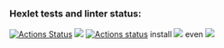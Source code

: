 ### Hexlet tests and linter status:
[![Actions Status](https://github.com/SvetlanaKatrach/frontend-project-lvl1/workflows/hexlet-check/badge.svg)](https://github.com/SvetlanaKatrach/frontend-project-lvl1/actions)
<a href="https://codeclimate.com/github/codeclimate/codeclimate/maintainability"><img src="https://api.codeclimate.com/v1/badges/a99a88d28ad37a79dbf6/maintainability" /></a>
[![Actions status](https://github.com/SvetlanaKatrach/frontend-project-lvl1/workflows/make-lint/badge.svg)](https://github.com/SvetlanaKatrach/frontend-project-lvl1/actions/)
install <a href="https://asciinema.org/a/oJiI2M2AIRAaOJyASS3fcU3fO" target="_blank"><img src="https://asciinema.org/a/oJiI2M2AIRAaOJyASS3fcU3fO.svg" /></a>
even <a href="https://asciinema.org/a/VAtscfaUQP3zqEbOypB2w5z12" target="_blank"><img src="https://asciinema.org/a/VAtscfaUQP3zqEbOypB2w5z12.svg" /></a>